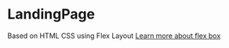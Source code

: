 # LandingPage
Based on HTML CSS 
using Flex Layout
<a href="https://developer.mozilla.org/en-US/docs/Web/CSS/CSS_flexible_box_layout/Basic_concepts_of_flexbox">Learn more about flex box</a>
